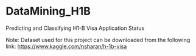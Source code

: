 # DataMining_H1B
Predicting and Classifying H1-B Visa Application Status

Note: Dataset used for this project can be downloaded from the following link: https://www.kaggle.com/nsharan/h-1b-visa
